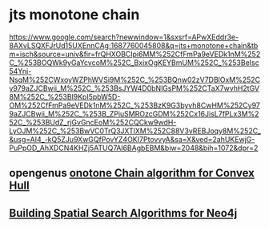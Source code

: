 # jts monotone chain

https://www.google.com/search?newwindow=1&sxsrf=APwXEddr3e-8AXvLSQXFJrUd15UXEnnCAg:1687760045808&q=jts+monotone+chain&tbm=isch&source=univ&fir=frQHXOBCIpi6MM%252CfFmPa9eVEDk1nM%252C_%253BOQWk9yGaYcvcoM%252C_BxixOgKEYBmUM%252C_%253BeIsc54Ynj-NsqM%252CWxoyWZPhWVSi9M%252C_%253BQnw02zV7DBlOxM%252Cy979aZJCBwii_M%252C_%253BsJYW4D0bNlGsPM%252CTaX7wvhH2tGV8M%252C_%253Bl9KpI5pbW5D-OM%252CfFmPa9eVEDk1nM%252C_%253BzK9G3byvh8CwHM%252Cy979aZJCBwii_M%252C_%253B_ZPiuSMROzcGDM%252Cx16JisL7fPLx3M%252C_%253BUdZ_rjGvGncEoM%252CQCkw9wdH-LyOJM%252C_%253BwVC0TrQ3JXTlXM%252C88V3vREBJoqy8M%252C_&usg=AI4_-kQ5ZJu9XwGQfPovYZ4OKI7PtovvyA&sa=X&ved=2ahUKEwjG-PuPpOD_AhXDCN4KHZj5ATUQ7Al6BAgbEBM&biw=2048&bih=1072&dpr=2



## opengenus [onotone Chain algorithm for Convex Hull](https://iq.opengenus.org/monotone-chain-algorithm/)





## [Building Spatial Search Algorithms for Neo4j](https://neo4j.com/blog/building-spatial-search-algorithms-neo4j/)



